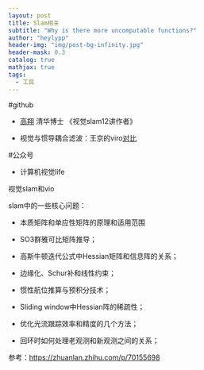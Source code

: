 ```yaml
---
layout: post
title: Slam相关
subtitle: "Why is there more uncomputable functions?"
author: "heylypp"
header-img: "img/post-bg-infinity.jpg"
header-mask: 0.3
catalog: true
mathjax: true
tags:
  - 工具
---
```


#github

- [高翔](https://github.com/gaoxiang12)  清华博士 《视觉slam12讲作者》

- 视觉与惯导耦合滤波：王京的viro[对比]()


#公众号

- 计算机视觉life 

视觉slam和vio

slam中的一些核心问题：

- 本质矩阵和单应性矩阵的原理和适用范围

- SO3群雅可比矩阵推导；

- 高斯牛顿迭代公式中Hessian矩阵和信息阵的关系；

- 边缘化、Schur补和线性约束；

- 惯性航位推算与预积分技术；

-  Sliding window中Hessian阵的稀疏性；

- 优化光流跟踪效率和精度的几个方法；

- 回环时如何处理老观测和新观测之间的关系；

参考：https://zhuanlan.zhihu.com/p/70155698